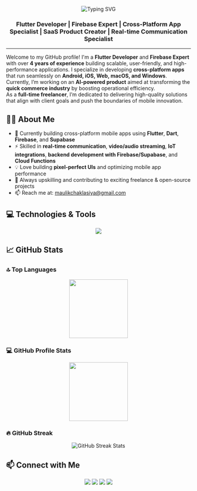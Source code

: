 
<!-- Banner -->
<p align="center">
  <img src="https://readme-typing-svg.demolab.com?font=Fira+Code&weight=500&size=25&duration=2000&pause=1000&center=true&vCenter=true&width=435&lines=Hi+%F0%9F%91%8B+I'm+Maulik+Chaklasiya;Flutter+Developer;Firebase+Expert;Cross-platform+App+Specialist" alt="Typing SVG" />
</p>

<h3 align="center">Flutter Developer | Firebase Expert | Cross-Platform App Specialist | SaaS Product Creator | Real-time Communication Specialist</h3>

---

Welcome to my GitHub profile! I'm a **Flutter Developer** and **Firebase Expert** with over **4 years of experience** building scalable, user-friendly, and high-performance applications. I specialize in developing **cross-platform apps** that run seamlessly on **Android, iOS, Web, macOS, and Windows**.  
Currently, I’m working on an **AI-powered product** aimed at transforming the **quick commerce industry** by boosting operational efficiency.  
As a **full-time freelancer**, I’m dedicated to delivering high-quality solutions that align with client goals and push the boundaries of mobile innovation.

## 🧑‍💻 About Me

- 🔭 Currently building cross-platform mobile apps using **Flutter**, **Dart**, **Firebase**, and **Supabase**  
- ⚡ Skilled in **real-time communication**, **video/audio streaming**, **IoT integrations**, **backend development with Firebase/Supabase**, and **Cloud Functions**  
- 💡 Love building **pixel-perfect UIs** and optimizing mobile app performance  
- 🎯 Always upskilling and contributing to exciting freelance & open-source projects  
- 📫 Reach me at: [maulikchaklasiya@gmail.com](mailto:maulikchaklasiya@gmail.com)

## 💻 Technologies & Tools

<p align="center">
  <img src="https://skillicons.dev/icons?i=dart,flutter,firebase,kotlin,supabase,git,vscode,androidstudio,figma" />
</p>


## 📈 GitHub Stats


### 🔝 Top Languages
<p align="center">
  <img src="https://github-readme-stats.vercel.app/api/top-langs/?username=maulikchak&layout=compact&theme=tokyonight" height="160"/>
</p>

### 💻 GitHub Profile Stats
<p align="center">
  <img src="https://github-readme-stats.vercel.app/api?username=maulikchak&show_icons=true&theme=tokyonight" height="160"/>
</p>

### 🔥 GitHub Streak
<p align="center">
  <img src="https://github-readme-streak-stats.herokuapp.com/?user=maulikchak&theme=tokyonight" alt="GitHub Streak Stats"/>
</p>


## 📫 Connect with Me

<p align="center">
  <a href="https://maulikchaklasiya.in" target="_blank"><img src="https://img.shields.io/badge/Portfolio-000000?style=for-the-badge&logo=firefox&logoColor=white"/></a>
  <a href="mailto:maulikchaklasiya@gmail.com"><img src="https://img.shields.io/badge/Gmail-D14836?style=for-the-badge&logo=gmail&logoColor=white"/></a>
  <a href="https://www.linkedin.com/in/maulikchaklasiya" target="_blank"><img src="https://img.shields.io/badge/LinkedIn-0077B5?style=for-the-badge&logo=linkedin&logoColor=white"/></a>
    <a href="https://calendly.com/maulikchaklasiya" target="_blank"><img src="https://img.shields.io/badge/Schedule%20a%20Call-006BFF?style=for-the-badge&logo=google-calendar&logoColor=white"/></a>
</p>


